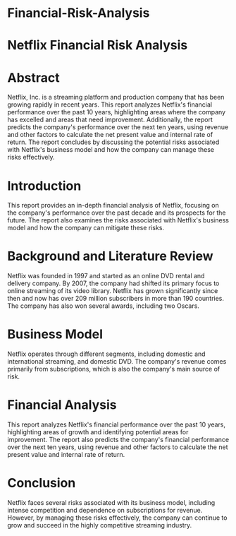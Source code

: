 # Financial-Risk-Analysis
# Netflix Financial Risk Analysis

# Abstract
Netflix, Inc. is a streaming platform and production company that has been growing rapidly in recent years. This report analyzes Netflix's financial performance over the past 10 years, highlighting areas where the company has excelled and areas that need improvement. Additionally, the report predicts the company's performance over the next ten years, using revenue and other factors to calculate the net present value and internal rate of return. The report concludes by discussing the potential risks associated with Netflix's business model and how the company can manage these risks effectively.

# Introduction
This report provides an in-depth financial analysis of Netflix, focusing on the company's performance over the past decade and its prospects for the future. The report also examines the risks associated with Netflix's business model and how the company can mitigate these risks.

# Background and Literature Review
Netflix was founded in 1997 and started as an online DVD rental and delivery company. By 2007, the company had shifted its primary focus to online streaming of its video library. Netflix has grown significantly since then and now has over 209 million subscribers in more than 190 countries. The company has also won several awards, including two Oscars.

# Business Model
Netflix operates through different segments, including domestic and international streaming, and domestic DVD. The company's revenue comes primarily from subscriptions, which is also the company's main source of risk.

# Financial Analysis
This report analyzes Netflix's financial performance over the past 10 years, highlighting areas of growth and identifying potential areas for improvement. The report also predicts the company's financial performance over the next ten years, using revenue and other factors to calculate the net present value and internal rate of return.

# Conclusion
Netflix faces several risks associated with its business model, including intense competition and dependence on subscriptions for revenue. However, by managing these risks effectively, the company can continue to grow and succeed in the highly competitive streaming industry.
